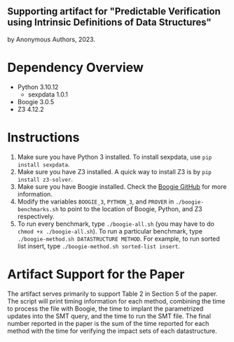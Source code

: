 ## Supporting artifact for "Predictable Verification using Intrinsic Definitions of Data Structures"
by Anonymous Authors, 2023.

# Dependency Overview
- Python 3.10.12
    - sexpdata 1.0.1
- Boogie 3.0.5
- Z3 4.12.2

# Instructions
1. Make sure you have Python 3 installed. To install sexpdata, use `pip install sexpdata`.
2. Make sure you have Z3 installed. A quick way to install Z3 is by `pip install z3-solver`.
3. Make sure you have Boogie installed. Check the 
   [Boogie GitHub](https://github.com/boogie-org/boogie) for more information.
4. Modify the variables `BOOGIE_3`, `PYTHON_3`, and `PROVER` in
   `./boogie-benchmarks.sh` to point to the location
   of Boogie, Python, and Z3 respectively.
5. To run every benchmark, type `./boogie-all.sh` (you may have to do `chmod +x ./boogie-all.sh`).
   To run a particular benchmark, type `./boogie-method.sh DATASTRUCTURE METHOD`. For example, to
   run sorted list insert, type `./boogie-method.sh sorted-list insert`.

# Artifact Support for the Paper
The artifact serves primarily to support Table 2 in Section 5 of the paper. The script will print
timing information for each method, combining the time to process the file with Boogie, the time to 
implant the parametrized updates into the SMT query, and the time to run the SMT file. The final number
reported in the paper is the sum of the time reported for each method with the time for verifying the
impact sets of each datastructure.
